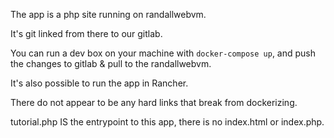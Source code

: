 The app is a php site running on randallwebvm.

It's git linked from there to our gitlab.

You can run a dev box on your machine with `docker-compose up`, and push the changes to gitlab & pull to the randallwebvm.

It's also possible to run the app in Rancher.

There do not appear to be any hard links that break from dockerizing.

tutorial.php IS the entrypoint to this app, there is no index.html or index.php.